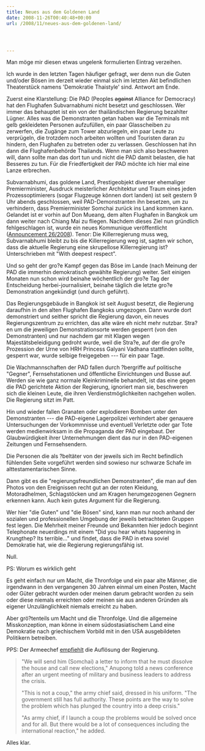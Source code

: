 ```yaml
---
title: Neues aus dem Goldenen Land
date: 2008-11-26T00:40:48+00:00
url: /2008/11/neues-aus-dem-goldenen-land/




---
```

Man möge mir diesen etwas ungelenk formulierten Eintrag verzeihen.

Ich wurde in den letzten Tagen häufiger gefragt, wer denn nun die Guten und/oder Bösen im derzeit wieder einmal sich im letzten Akt befindlichen Theaterstück namens 'Demokratie Thaistyle' sind. Antwort am Ende.

Zuerst eine Klarstellung: Die <span class="caps">PAD</span> (Peoples <del>against</del> Alliance for Democracy) hat den Flughafen Subvarnabhumi nicht besetzt und geschlossen. Wer immer das behauptet ist ein von der thailändischen Regierung bezahlter Lügner. Alles was die Demonstranten getan haben war die Terminals mit gelb gekleideten Personen aufzufüllen, ein paar Glasscheiben zu zerwerfen, die Zugänge zum Tower abzuriegeln, ein paar Leute zu verprügeln, die trotzdem noch arbeiten wollten und Touristen daran zu hindern, den Flughafen zu betreten oder zu verlassen. Geschlossen hat ihn dann die Flughafenbehörde Thailands. Wenn man sich also beschweren will, dann sollte man das dort tun und nicht die <span class="caps">PAD</span> damit belasten, die hat Besseres zu tun. Für die Friedfertigkeit der <span class="caps">PAD</span> möchte ich hier mal eine Lanze erbrechen.

Subvarnabhumi, das goldene Land, Prestigeobjekt diverser ehemaliger Premierminister, Ausdruck meisterlicher Architektur und Traum eines jeden Prozessoptimierers (sogar Flugzeuge können dort landen) ist seit gestern 9 Uhr abends geschlossen, weil <span class="caps">PAD</span>-Demonstranten ihn besetzen, um zu verhindern, dass Premierminister Somchai zurück ins Land kommen kann. Gelandet ist er vorhin auf Don Mueang, dem alten Flughafen in Bangkok um dann weiter nach Chiang Mai zu fliegen. Nachdem dieses Ziel nun gründlich fehlgeschlagen ist, wurde ein neues Kommunique veröffentlicht ([Announcement 26/2008][1]). Tenor: Die Killerregierung muss weg, Subvarnabhumi bleibt zu bis die Killerregierung weg ist, sagten wir schon, dass die aktuelle Regierung eine skrupellose Killerregierung ist? Unterschrieben mit "With deepest respect".

Und so geht der gro?e Kampf gegen das Böse im Lande (nach Meinung der <span class="caps">PAD</span> die immerhin demokratisch gewählte Regierung) weiter. Seit einigen Monaten nun schon wird beinahe wöchentlich der gro?e Tag der Entscheidung herbei-journalisiert, beinahe täglich die letzte gro?e Demonstration angekündigt (und durch geführt).

Das Regierungsgebäude in Bangkok ist seit August besetzt, die Regierung daraufhin in den alten Flughafen Bangkoks umgezogen. Dann wurde dort demonstriert und seither spricht die Regierung davon, ein neues Regierungszentrum zu errichten, das alte wäre eh nicht mehr nutzbar. Stra?en um die jeweiligen Demonstrationsorte werden gesperrt (von den Demonstranten) und nur nachdem gar mit Klagen wegen Majestätsbeleidigung gedroht wurde, weil die Stra?e, auf der die gro?e Prozession der Urne von <span class="caps">HRH</span> Princess Galyani Vadhana stattfinden sollte, gesperrt war, wurde selbige freigegeben --- für ein paar Tage.

Die Wachmannschaften der <span class="caps">PAD</span> fallen durch ?bergriffe auf politische "Gegner", Fernsehstationen und öffentliche Einrichtungen und Busse auf. Werden sie wie ganz normale Kleinkriminelle behandelt, ist das eine gegen die <span class="caps">PAD</span> gerichtete Aktion der Regierung, ignoriert man sie, beschweren sich die kleinen Leute, die ihren Verdienstmöglichkeiten nachgehen wollen. Die Regierung sitzt im Patt.

Hin und wieder fallen Granaten oder explodieren Bomben unter den Demonstranten --- die <span class="caps">PAD</span>-eigene Lagerpolizei verhindert aber genauere Untersuchungen der Vorkommnisse und eventuell Verletzte oder gar Tote werden medienwirksam in die Propaganda der <span class="caps">PAD</span> eingebaut. Der Glaubwürdigkeit ihrer Unternehmungen dient das nur in den <span class="caps">PAD</span>-eigenen Zeitungen und Fernsehsendern.

Die Personen die als ?beltäter von der jeweils sich im Recht befindlich fühlenden Seite vorgeführt werden sind sowieso nur schwarze Schafe im alttestamentarischen Sinne.

Dann gibt es die "regierungsfreundlichen Demonstranten", die man auf den Photos von den Ereignissen recht gut an der roten Kleidung, Motoradhelmen, Schlagstöcken und am Kragen herumgezogenen Gegnern erkennen kann. Auch kein gutes Argument für die Regierung.

Wer hier "die Guten" und "die Bösen" sind, kann man nur noch anhand der sozialen und professionellen Umgebung der jeweils betrachteten Gruppen fest legen. Die Mehrheit meiner Freunde und Bekannten hier jedoch beginnt Telephonate neuerdings mit einem "Did you hear whats happening in Krungthep? Its terrible..." und findet, dass die <span class="caps">PAD</span> in etwa soviel Demokratie hat, wie die Regierung regierungsfähig ist.

Null.

PS: Worum es wirklich geht

Es geht einfach nur um Macht, die Thronfolge und ein paar alte Männer, die irgendwann in den vergangenen 30 Jahren einmal um einen Posten, Macht oder Güter gebracht wurden oder meinen darum gebracht worden zu sein oder diese niemals erreichten oder meinen sie aus anderen Gründen als eigener Unzulänglichkeit niemals erreicht zu haben.

Aber grö?tenteils um Macht und die Thronfolge. Und die allgemeine Misskonzeption, man könne in einem südostasiatischem Land eine Demokratie nach griechischem Vorbild mit in den <span class="caps">USA</span> ausgebildeten Politikern betreiben.

<span class="caps">PPS</span>: Der Armeechef [empfiehlt][2] die Auflösung der Regierung.

> "We will send him (Somchai) a letter to inform that he must dissolve the house and call new elections," Anupong told a news conference after an urgent meeting of military and business leaders to address the crisis.
>
> "This is not a coup," the army chief said, dressed in his uniform. "The government still has full authority. These points are the way to solve the problem which has plunged the country into a deep crisis."
>
> "As army chief, if I launch a coup the problems would be solved once and for all. But there would be a lot of consequences including the international reaction," he added.

Alles klar.

 [1]: http://www.manager.co.th/Politics/ViewNews.aspx?NewsID=9510000139768
 [2]: http://www.google.com/hostednews/afp/article/ALeqM5hPVDXSg-tsf5Aa1ozilgEYAA_1Aw
